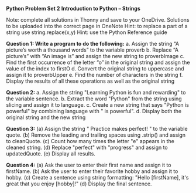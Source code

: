 **Python Problem Set 2**
**Introduction to Python – Strings**

Note: complete all solutions in Thonny and save to your OneDrive. Solutions to be uploaded into the correct page in OneNote
Hint: to replace a part of a string use string.replace(x,y)
Hint: use the Python Reference guide

**Question 1: Write a program to do the following:**
a.	Assign the string “A picture’s worth a thousand words” to the variable proverb
b.	Replace “A picture’s” with “An image is” and assign the new string to proverbImage
c.	Find the first occurrence of the letter “o” in the original string and assign the value of the index to firstO
d.	Convert the original string to uppercase and assign it to proverbUpper
e.	Find the number of characters in the string
f.	Display the results of all these operations as well as the original string

**Question 2:**
a. Assign the string "Learning Python is fun and rewarding" to the variable sentence.
b. Extract the word "Python" from the string using slicing and assign it to language.
c. Create a new string that says "Python is powerful" by combining language with " is powerful".
d. Display both the original string and the new string


**Question 3:** 
(a) Assign the string "  Practice makes perfect!  " to the variable quote.
(b) Remove the leading and trailing spaces using .strip() and assign to cleanQuote.
(c) Count how many times the letter "e" appears in the cleaned string.
(d) Replace "perfect" with "progress" and assign to updatedQuote.
(e) Display all results.

**Question 4:** 
(a) Ask the user to enter their first name and assign it to firstName.
(b) Ask the user to enter their favorite hobby and assign it to hobby.
(c) Create a sentence using string formatting: "Hello [firstName], it's great that you enjoy [hobby]!"
(d) Display the final sentence.

